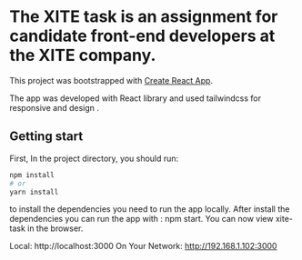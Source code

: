 # The XITE task is an assignment for candidate front-end developers at the XITE company.

This project was bootstrapped with [Create React App](https://github.com/facebook/create-react-app).

The app was developed with React library and used tailwindcss for responsive and design .

## Getting start

First, In the project directory, you should run: 
```bash
npm install
# or
yarn install
``` 
to install the dependencies you need to run the app locally. 
After install the dependencies you can run the app with : npm start.
You can now view xite-task in the browser.

  Local:            http://localhost:3000
  On Your Network:  http://192.168.1.102:3000



